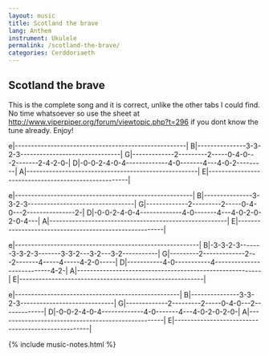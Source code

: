 ```yaml
---
layout: music
title: Scotland the brave
lang: Anthem
instrument: Ukulele
permalink: /scotland-the-brave/
categories: Cerddoriaeth
---
```


## Scotland the brave


This is the complete song and it is correct, unlike the other tabs I could find. No
time whatsoever so use the sheet at http://www.viperpiper.org/forum/viewtopic.php?t=296
if you dont know the tune already.  Enjoy!

e|-----------------------------------------------------|
B|---------------3-3-2-3-------------------------------|
G|-------------2---------2-----0-4-0---2-------2-4-2-0-|
D|-0-0-2-4-0-4-------------4-0-------4---4-0-2---------|
A|-----------------------------------------------------|
E|-----------------------------------------------------|


e|-------------------------------------------------------|
B|---------------3-3-2-3---------------------------------|
G|-------------2---------2-----0-4-0---2---------------2-|
D|-0-0-2-4-0-4-------------4-0-------4---4-0-2-0-2-0-4---|
A|-------------------------------------------------------|
E|-------------------------------------------------------|

e|---------------------------------------------------------|
B|-3-3-2-3-------3-3-2-3-------3-3-2---3-2---3-2-----------|
G|---------2-------------2---2-------4-----4-----4-2-0-----|
D|-----------4-0-----------4---------------------------4-2-|
A|---------------------------------------------------------|
E|---------------------------------------------------------|

e|---------------------------------------------------|
B|---------------3-3-2-3-----------------------------|
G|-------------2---------2-----0-4-0---2-------------|
D|-0-0-2-4-0-4-------------4-0-------4---4-0-2-0-2-0-|
A|---------------------------------------------------|
E|---------------------------------------------------|


{% include music-notes.html %}
